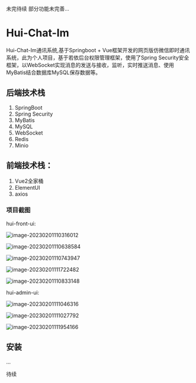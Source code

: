 未完待续 部分功能未完善...

# Hui-Chat-Im

Hui-Chat-Im通讯系统,基于Springboot + Vue框架开发的网页版仿微信即时通讯系统，此为个人项目，基于若依后台权限管理框架，使用了Spring Security安全框架，以WebSocket实现消息的发送与接收，监听，实时推送消息、使用MyBatis结合数据库MySQL保存数据等。

## 后端技术栈

1. SpringBoot
2. Spring Security
3. MyBatis
4. MySQL
5. WebSocket
6. Redis
7. Minio

## 前端技术栈：

1. Vue2全家桶
2. ElementUI
3. axios

### 项目截图

hui-front-ui:

![image-20230201110316012](https://gitee.com/Lin-ChangHui/picture-bed/raw/master/images/202302011103314.png)

![image-20230201110638584](https://gitee.com/Lin-ChangHui/picture-bed/raw/master/images/202302011106780.png)

![image-20230201110743947](https://gitee.com/Lin-ChangHui/picture-bed/raw/master/images/202302011107156.png)

![image-20230201111722482](C:\Users\Lin\AppData\Roaming\Typora\typora-user-images\image-20230201111722482.png)


![image-20230201110833148](https://gitee.com/Lin-ChangHui/picture-bed/raw/master/images/202302011108322.png)



hui-admin-ui:

![image-20230201111046316](https://gitee.com/Lin-ChangHui/picture-bed/raw/master/images/202302011110796.png)



![image-20230201111027792](https://gitee.com/Lin-ChangHui/picture-bed/raw/master/images/202302011110895.png)

![image-20230201111954166](C:\Users\Lin\AppData\Roaming\Typora\typora-user-images\image-20230201111954166.png)

## 安装

...

待续
